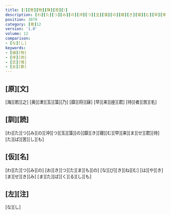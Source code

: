 ```yaml
---
title: [（][寄][物][陳][思][）]
description: [わ][た][つ][み][の][沖][つ][玉][藻][の][靡][き][寝][む][早][来][ま][せ][君][待][た][ば][苦][し][も]
position: 3079
category: [巻]12
version: '1.0'
volume: 12
comparison:
- [な][し]
keywords:
- [植][物]
- [序][詞]
- [恋][情]
- [女][歌]
---
```


## [原][文]

[海][若][之] [奥][津][玉][藻][乃] [靡][将][寐] [早][来][座][君] [待][者][苦][毛]

## [訓][読]

[わ][た][つ][み][の][沖][つ][玉][藻][の][靡][き][寝][む][早][来][ま][せ][君][待][た][ば][苦][し][も]

## [仮][名]

[わ][た][つ][み][の] [お][き][つ][た][ま][も][の] [な][び][き][ね][む] [は][や][き][ま][せ][き][み] [ま][た][ば][く][る][し][も]

## [左][注]

[な][し]
